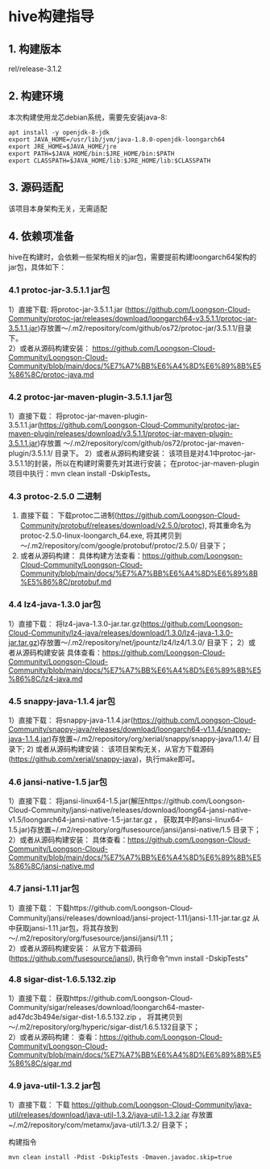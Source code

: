# hive构建指导

## 1. 构建版本
rel/release-3.1.2

## 2. 构建环境
本次构建使用龙芯debian系统，需要先安装java-8:
```
apt install -y openjdk-8-jdk
export JAVA_HOME=/usr/lib/jvm/java-1.8.0-openjdk-loongarch64
export JRE_HOME=$JAVA_HOME/jre
export PATH=$JAVA_HOME/bin:$JRE_HOME/bin:$PATH
export CLASSPATH=$JAVA_HOME/lib:$JRE_HOME/lib:$CLASSPATH
```

## 3. 源码适配
该项目本身架构无关，无需适配

## 4. 依赖项准备
hive在构建时，会依赖一些架构相关的jar包，需要提前构建loongarch64架构的jar包，具体如下：

### 4.1 protoc-jar-3.5.1.1 jar包
1）直接下载:
将protoc-jar-3.5.1.1.jar (https://github.com/Loongson-Cloud-Community/protoc-jar/releases/download/loongarch64-v3.5.1.1/protoc-jar-3.5.1.1.jar)存放置～/.m2/repository/com/github/os72/protoc-jar/3.5.1.1/目录下。       
2）或者从源码构建安装：
https://github.com/Loongson-Cloud-Community/Loongson-Cloud-Community/blob/main/docs/%E7%A7%BB%E6%A4%8D%E6%89%8B%E5%86%8C/protoc-java.md

### 4.2 protoc-jar-maven-plugin-3.5.1.1 jar包
1）直接下载：
将protoc-jar-maven-plugin-3.5.1.1.jar(https://github.com/Loongson-Cloud-Community/protoc-jar-maven-plugin/releases/download/v3.5.1.1/protoc-jar-maven-plugin-3.5.1.1.jar)存放置
～/.m2/repository/com/github/os72/protoc-jar-maven-plugin/3.5.1.1/ 目录下。
2）或者从源码构建安装：
该项目是对4.1中protoc-jar-3.5.1.1的封装，所以在构建时需要先对其进行安装；
在protoc-jar-maven-plugin项目中执行：mvn clean install -DskipTests。

### 4.3 protoc-2.5.0 二进制
1) 直接下载：
 下载protoc二进制(https://github.com/Loongson-Cloud-Community/protobuf/releases/download/v2.5.0/protoc), 将其重命名为protoc-2.5.0-linux-loongarch_64.exe, 将其拷贝到～/.m2/repository/com/google/protobuf/protoc/2.5.0/ 目录下；
2) 或者从源码构建：
具体构建方法查看：https://github.com/Loongson-Cloud-Community/Loongson-Cloud-Community/blob/main/docs/%E7%A7%BB%E6%A4%8D%E6%89%8B%E5%86%8C/protobuf.md 

### 4.4 lz4-java-1.3.0 jar包
1）直接下载：
将lz4-java-1.3.0-jar.tar.gz(https://github.com/Loongson-Cloud-Community/lz4-java/releases/download/1.3.0/lz4-java-1.3.0-jar.tar.gz)存放置～/.m2/repository/net/jpountz/lz4/lz4/1.3.0/ 目录下；
2）或者从源码构建安装
具体查看：https://github.com/Loongson-Cloud-Community/Loongson-Cloud-Community/blob/main/docs/%E7%A7%BB%E6%A4%8D%E6%89%8B%E5%86%8C/lz4-java.md

### 4.5 snappy-java-1.1.4 jar包
1）直接下载：
将snappy-java-1.1.4.jar(https://github.com/Loongson-Cloud-Community/snappy-java/releases/download/loongarch64-v1.1.4/snappy-java-1.1.4.jar)存放置~/.m2/repository/org/xerial/snappy/snappy-java/1.1.4/ 目录下;
2) 或者从源码构建安装：
该项目架构无关，从官方下载源码(https://github.com/xerial/snappy-java)，执行make即可。

### 4.6 jansi-native-1.5 jar包
1）直接下载：
将jansi-linux64-1.5.jar(解压https://github.com/Loongson-Cloud-Community/jansi-native/releases/download/loong64-jansi-native-v1.5/loongarch64-jansi-native-1.5-jar.tar.gz ， 获取其中的ansi-linux64-1.5.jar)存放置~/.m2/repository/org/fusesource/jansi/jansi-native/1.5 目录下；     
2）或者从源码构建安装：
具体查看：https://github.com/Loongson-Cloud-Community/Loongson-Cloud-Community/blob/main/docs/%E7%A7%BB%E6%A4%8D%E6%89%8B%E5%86%8C/jansi-native.md 

### 4.7 jansi-1.11 jar包
1）直接下载：
下载https://github.com/Loongson-Cloud-Community/jansi/releases/download/jansi-project-1.11/jansi-1.11-jar.tar.gz 从中获取jansi-1.11.jar包，将其存放到～/.m2/repository/org/fusesource/jansi/jansi/1.11；     
2）或者从源码构建安装：
从官方下载源码(https://github.com/fusesource/jansi), 执行命令“mvn install -DskipTests”

### 4.8 sigar-dist-1.6.5.132.zip 
1）直接下载：
获取https://github.com/Loongson-Cloud-Community/sigar/releases/download/loongarch64-master-ad47dc3b494e/sigar-dist-1.6.5.132.zip ， 将其拷贝到～/.m2/repository/org/hyperic/sigar-dist/1.6.5.132目录下；     
2）或者从源码构建：
查看：https://github.com/Loongson-Cloud-Community/Loongson-Cloud-Community/blob/main/docs/%E7%A7%BB%E6%A4%8D%E6%89%8B%E5%86%8C/sigar.md 

### 4.9 java-util-1.3.2 jar包
1）直接下载：
下载 https://github.com/Loongson-Cloud-Community/java-util/releases/download/java-util-1.3.2/java-util-1.3.2.jar  存放置~/.m2/repository/com/metamx/java-util/1.3.2/ 目录下；


构建指令
```
mvn clean install -Pdist -DskipTests -Dmaven.javadoc.skip=true 
```



